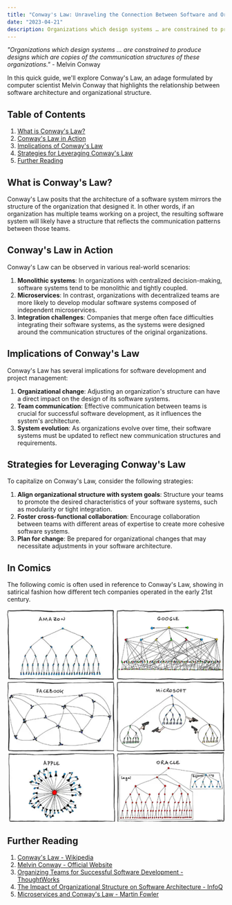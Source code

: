 ```yaml
---
title: "Conway's Law: Unraveling the Connection Between Software and Organizations"
date: "2023-04-21"
description: Organizations which design systems … are constrained to produce designs which are copies of the communication structures of these organizations.
---
```


*"Organizations which design systems … are constrained to produce designs which are copies of the communication structures of these organizations."* - Melvin Conway

In this quick guide, we'll explore Conway's Law, an adage formulated by computer scientist Melvin Conway that highlights the relationship between software architecture and organizational structure.

## Table of Contents

1. [What is Conway's Law?](#what-is-conways-law)
2. [Conway's Law in Action](#conways-law-in-action)
3. [Implications of Conway's Law](#implications-of-conways-law)
4. [Strategies for Leveraging Conway's Law](#strategies-for-leveraging-conways-law)
5. [Further Reading](#further-reading)

<a name="what-is-conways-law"></a>

## What is Conway's Law?

Conway's Law posits that the architecture of a software system mirrors the structure of the organization that designed it. In other words, if an organization has multiple teams working on a project, the resulting software system will likely have a structure that reflects the communication patterns between those teams.

<a name="conways-law-in-action"></a>

## Conway's Law in Action

Conway's Law can be observed in various real-world scenarios:

1. **Monolithic systems**: In organizations with centralized decision-making, software systems tend to be monolithic and tightly coupled.
2. **Microservices**: In contrast, organizations with decentralized teams are more likely to develop modular software systems composed of independent microservices.
3. **Integration challenges**: Companies that merge often face difficulties integrating their software systems, as the systems were designed around the communication structures of the original organizations.

<a name="implications-of-conways-law"></a>

## Implications of Conway's Law

Conway's Law has several implications for software development and project management:

1. **Organizational change**: Adjusting an organization's structure can have a direct impact on the design of its software systems.
2. **Team communication**: Effective communication between teams is crucial for successful software development, as it influences the system's architecture.
3. **System evolution**: As organizations evolve over time, their software systems must be updated to reflect new communication structures and requirements.

<a name="strategies-for-leveraging-conways-law"></a>

## Strategies for Leveraging Conway's Law

To capitalize on Conway's Law, consider the following strategies:

1. **Align organizational structure with system goals**: Structure your teams to promote the desired characteristics of your software systems, such as modularity or tight integration.
2. **Foster cross-functional collaboration**: Encourage collaboration between teams with different areas of expertise to create more cohesive software systems.
3. **Plan for change**: Be prepared for organizational changes that may necessitate adjustments in your software architecture.

## In Comics

The following comic is often used in reference to Conway's Law, showing in satirical fashion how different tech companies operated in the early 21st century.

![big tech company org charts comic](./images/big-tech-org-charts.png)

<a name="further-reading"></a>

## Further Reading

1. [Conway's Law - Wikipedia](https://en.wikipedia.org/wiki/Conway%27s_law)
2. [Melvin Conway - Official Website](http://www.melconway.com/)
3. [Organizing Teams for Successful Software Development - ThoughtWorks](https://www.thoughtworks.com/insights/blog/organizing-teams-successful-software-development)
4. [The Impact of Organizational Structure on Software Architecture - InfoQ](https://www.infoq.com/articles/impact-organizational-structure-software-architecture/)
5. [Microservices and Conway's Law - Martin Fowler](https://martinfowler.com/articles/microservices.html#OrganizingForMicroservices)
